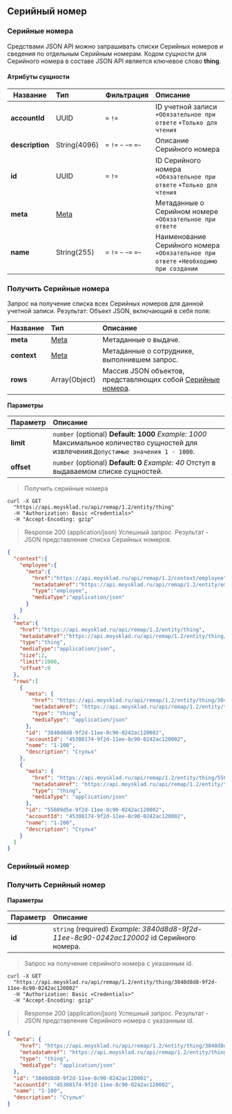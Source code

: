 ## Серийный номер
### Серийные номера
Средствами JSON API можно запрашивать списки Серийных номеров и сведения по отдельным Серийным номерам. Кодом сущности для Серийного номера в составе JSON API является ключевое слово **thing**.

#### Атрибуты сущности
| Название         | Тип                                                       | Фильтрация                  | Описание                                                                               |
| ---------------- | :-------------------------------------------------------- | :-------------------------- |:---------------------------------------------------------------------------------------|
| **accountId**    | UUID                                                      | `=` `!=`                    | ID учетной записи<br>`+Обязательное при ответе` `+Только для чтения`                   |
| **description**  | String(4096)                                              | `=` `!=` `~` `~=` `=~`      | Описание Серийного номера                                                              |
| **id**           | UUID                                                      | `=` `!=`                    | ID Серийного номера<br>`+Обязательное при ответе` `+Только для чтения`                 |
| **meta**         | [Meta](#/general#3-metadannye) |                             | Метаданные о Серийном номере<br>`+Обязательное при ответе`                             |
| **name**         | String(255)                                               | `=` `!=` `~` `~=` `=~`      | Наименование Серийного номера<br>`+Обязательное при ответе` `+Необходимо при создании` |

### Получить Серийные номера
Запрос на получение списка всех Серийных номеров для данной учетной записи.
Результат: Объект JSON, включающий в себя поля:

| Название    | Тип                                                       | Описание                                                                                                   |
| ----------- | :-------------------------------------------------------- |:-----------------------------------------------------------------------------------------------------------|
| **meta**    | [Meta](#/general#3-metadannye) | Метаданные о выдаче.                                                                                       |
| **context** | [Meta](#/general#3-metadannye) | Метаданные о сотруднике, выполнившем запрос.                                                               |
| **rows**    | Array(Object)                                             | Массив JSON объектов, представляющих собой [Серийные номера](#/dictionaries/thing#2-serijnyj-nomer). |

**Параметры**

| Параметр                       | Описание                                                                                                                               |
| ------------------------------ | :------------------------------------------------------------------------------------------------------------------------------------- |
| **limit**                      | `number` (optional) **Default: 1000** *Example: 1000* Максимальное количество сущностей для извлечения.`Допустимые значения 1 - 1000`. |
| **offset**                     | `number` (optional) **Default: 0** *Example: 40* Отступ в выдаваемом списке сущностей.                                                 |

> Получить серийные номера

```shell
curl -X GET
  "https://api.moysklad.ru/api/remap/1.2/entity/thing"
  -H "Authorization: Basic <Credentials>"
  -H "Accept-Encoding: gzip"
```

> Response 200 (application/json)
Успешный запрос. Результат - JSON представление списка Серийных номеров.

```json
{
  "context":{
    "employee":{
      "meta":{
        "href":"https://api.moysklad.ru/api/remap/1.2/context/employee",
        "metadataHref":"https://api.moysklad.ru/api/remap/1.2/entity/employee/metadata",
        "type":"employee",
        "mediaType":"application/json"
      }
    }
  },
  "meta":{
    "href":"https://api.moysklad.ru/api/remap/1.2/entity/thing",
    "metadataHref":"https://api.moysklad.ru/api/remap/1.2/entity/thing/metadata",
    "type":"thing",
    "mediaType":"application/json",
    "size":2,
    "limit":1000,
    "offset":0
  },
  "rows":[
    {
      "meta": {
        "href": "https://api.moysklad.ru/api/remap/1.2/entity/thing/3840d8d8-9f2d-11ee-8c90-0242ac120002",
        "metadataHref": "https://api.moysklad.ru/api/remap/1.2/entity/thing/metadata",
        "type": "thing",
        "mediaType": "application/json"
      },
      "id": "3840d8d8-9f2d-11ee-8c90-0242ac120002",
      "accountId": "45308174-9f2d-11ee-8c90-0242ac120002",
      "name": "1-100",
      "description": "Стулья"
    },
    {
      "meta": {
        "href": "https://api.moysklad.ru/api/remap/1.2/entity/thing/55609d5e-9f2d-11ee-8c90-0242ac120002",
        "metadataHref": "https://api.moysklad.ru/api/remap/1.2/entity/thing/metadata",
        "type": "thing",
        "mediaType": "application/json"
      },
      "id": "55609d5e-9f2d-11ee-8c90-0242ac120002",
      "accountId": "45308174-9f2d-11ee-8c90-0242ac120002",
      "name": "1-200",
      "description": "Стулья"
    }
  ]
}
```

### Серийный номер

### Получить Серийный номер

**Параметры**

| Параметр | Описание                                                                                 |
| :------- |:-----------------------------------------------------------------------------------------|
| **id**   | `string` (required) *Example: 3840d8d8-9f2d-11ee-8c90-0242ac120002* id Серийного номера. |

> Запрос на получение серийного номера с указанным id.

```shell
curl -X GET
  "https://api.moysklad.ru/api/remap/1.2/entity/thing/3840d8d8-9f2d-11ee-8c90-0242ac120002"
  -H "Authorization: Basic <Credentials>"
  -H "Accept-Encoding: gzip"
```

> Response 200 (application/json)
Успешный запрос. Результат - JSON представление Серийного номера с указанным id.

```json
{
  "meta": {
    "href": "https://api.moysklad.ru/api/remap/1.2/entity/thing/3840d8d8-9f2d-11ee-8c90-0242ac120002",
    "metadataHref": "https://api.moysklad.ru/api/remap/1.2/entity/thing/metadata",
    "type": "thing",
    "mediaType": "application/json"
  },
  "id": "3840d8d8-9f2d-11ee-8c90-0242ac120002",
  "accountId": "45308174-9f2d-11ee-8c90-0242ac120002",
  "name": "1-100",
  "description": "Стулья"
}
```
